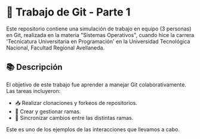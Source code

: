 # 📝 Trabajo de Git - Parte 1

Este repositorio contiene una simulación de trabajo en equipo (3 personas) en Git, realizada en la materia "Sistemas Operativos", cuando hice la carrera 'Tecnicatura Universitaria en Programación' en la Universidad Tecnológica Nacional, Facultad Regional Avellaneda.

## 📚 Descripción

El objetivo de este trabajo fue aprender a manejar Git colaborativamente. Las tareas incluyeron:

- 📥 Realizar clonaciones y forkeos de repositorios.
- 🌿 Crear y gestionar ramas.
- 🔄 Sincronizar cambios entre las distintas ramas.

Este es uno de los ejemplos de las interacciones que llevamos a cabo.
